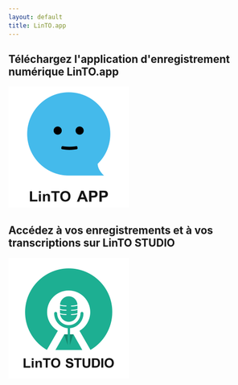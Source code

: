 ```yaml
---
layout: default
title: LinTO.app
---
```

<div id="homepage" class="flex row">
  <div class="flex1 flex col align-center" id="linto-app-wrapper">
    <h2 class="white">Téléchargez l'application d'enregistrement numérique <strong>LinTO.app</strong></h2>
    <a href="https://dl.linto.ai/downloads/linto-app/linto.apk" target="_blank" class="call-to-action lintoapp">
      <img src="/assets/img/linto-app-logo-txt.svg" class="cta-img">
    </a>
    <!-- <div class="coming-soon-container flex row">
      <span class="coming-soon-label">Coming soon</span>
      <img src="/assets/img/google-play.svg" alt="Get in on google play" class="coming-soon-img">
      <img src="/assets/img/app-store.svg" alt="Get in on App Store" class="coming-soon-img">
    </div> -->
  </div>
  <div class="flex1 flex col align-center" id="linto-studio-wrapper">
    <h2 class="green">Accédez à vos enregistrements et à vos transcriptions sur <strong>LinTO STUDIO</strong></h2>
    <a href="https://studio.linto.app" target="_blank" class="call-to-action studio">
      <img src="/assets/img/linto-studio-logo-txt.svg" class="cta-img">
    </a>
  </div>
</div>